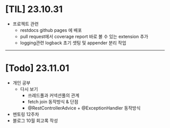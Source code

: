 # [TIL] 23.10.31

* 프로젝트 관련
    * restdocs github pages 에 배포
    * pull request에서 coverage report 바로 볼 수 있는 extension 추가
    * logging관련 logback 초기 셋팅 및 appender 분리 작업
---

# [Todo] 23.11.01
* 개인 공부 
  * 다시 보기
    * 쓰레드풀과 커넥션풀의 관계
    * fetch join 동작방식 & 단점
    * @RestControllerAdvice + @ExceptionHandler 동작방식
* 멘토링 12주차
* 블로그 10월 회고록 작성